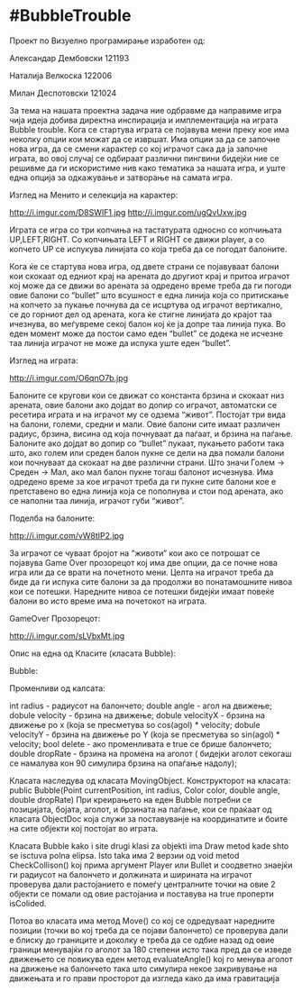 #BubbleTrouble
==============
Проект по Визуелно програмирање изработен од: 

Александар Дембовски 121193

Наталија Велкоска 122006

Милан Деспотовски 121024

За тема на нашата проектна задача ние одбравме да направиме игра чија идеја добива директна инспирација и имплементација на играта Bubble trouble. Кога се стартува играта се појавува мени преку кое има неколку опции кои можат да се извршат. Има опции за да се започне нова игра, да се смени карактер со кој играчот сака да ја започне играта, во овој случај се одбираат различни пингвини бидејќи ние се решивме да ги искористиме нив како тематика за нашата игра, и уште една опција за одкажување и затвoрање на самата игра. 

Изглед на Менито и селекција на карактер:

http://i.imgur.com/D8SWIF1.jpg
http://i.imgur.com/ugQvUxw.jpg

Играта се игра со три копчиња на тастатурата односно со копчињата UP,LEFT,RIGHT. Со копчињата LEFT и RIGHT се движи player, а со копчето UP се испукува линијата со која треба да се погодат балоните.

Кога ќе се стартува нова игра, од двете страни се појавуваат балони кои скокаат од едниот крај на арената до другиот крај и притоа играчот кој може да се движи во арената за одредено време треба да ги погоди овие балони со “bullet” што всушност е една линија која со притискање на копчето за пукање почнува да се исцртува од играчот вертикално, се до горниот дел од арената, кога ќе стигне линијата до крајот таа ичезнува, во меѓувреме секој балон кој ќе ја допре таа линија пука. 
Во еден момент може да постои само еден “bullet” се додека не исчезне таа линија играчот не може да испука уште еден “bullet”.

Изглед на играта:

http://i.imgur.com/O6qnO7b.jpg

Балоните се кругови кои се движат со константа брзина и скокаат низ арената, овие балони ако дојдат во допир со играчот, автоматски се ресетира играта и на играчот му се одзема “живот”. Постојат три вида на балони, големи, средни и мали. Овие балони сите имаат различен радиус, брзина, висина од која почнуваат да паѓаат, и брзина на паѓање. Балоните ако дојдат во допир со “bullet” пукаат, пукањето работи така што, ако голем или среден балон пукне се дели на два помали балони кои почнуваат да скокаат на две различни страни. Што значи Голем -> Среден -> Мал, ако мал балон пукне тогаш балонот исчезнува.  Има одредено време за кое играчот треба да ги пукне сите балони кое е претставено во една линија која се пополнува и стои под арената, ако се наполни таа линија, играчот губи “живот”.

Поделба на балоните:

http://i.imgur.com/vW8tIP2.jpg


За играчот се чуваат бројот на “животи” кои ако се потрошат се појавува Game Over прозорецот кој има две опции, да се почне нова игра или да се врати на почетното мени.  Целта на играчот треба да биде да ги испука сите балони за да продолжи во понатамошните нивоа кои се потешки. Наредните нивоа се потешки бидејќи имаат повеќе балони во исто време има на почетокот на играта.

GameOver Прозорецот:

http://i.imgur.com/sLVbxMt.jpg

Опис на една од Класите (класата Bubble):

Bubble:

Променливи од калсата:

int radius - радиусот на балончето;
double angle - агол на движење;
dobule velocity - брзина на движење;
dobule velocityX - брзина на движење po x (koja se пресметува so cos(agol) * velocity;
dobule velocityY - брзина на движење po Y (koja se пресметува so sin(agol) * velocity;
bool delete - ако променливата е true се брише балончето;
double dropRate - брзина на промена на аголот ( бидејки аголот секогаш се намалува кон 90 симулира брзина на опаѓање надолу);

Класата наследува од класата MovingObject.
Конструкторот на класата: public Bubble(Point currentPosition, int radius, Color color, double angle, double dropRate)
При креирањето на еден Bubble потребни се позицијата, бојата, аголот, и брзината на паѓање, кои се праќаат од класата ObjectDoc која служи за поставуванје на координатите и боите на сите објекти кој постојат во играта.

Класата Bubble kako i site drugi klasi za objekti ima Draw metod kade shto se isctuva polna elipsa.
Isto taka има 2 верзии од void metod CheckCollison() koj прима аргумент Player или Bullet и соодветно знаејќи ги радиусот на балончето и должината и ширината на играчот проверува дали растојанието е помеѓу централните точки на овие 2 објекти се помали од овие растојаниа и поставува на true проперти isColided.

Потоа во класата има метод Move() со кој се одредуваат наредните позиции (точки во кој треба да се појави балончето) се проверува дали е блиску до границите и доколку е треба да се одбие назад од овие граници менувајќи го аголот за 180 степени исто така пред да се изведе движењето се повикува еден метод evaluateAngle() koj го менува аголот на движење на балончето така што симулира некое закривување на движењата и го прави просторот да изгледа како да има гравитација

